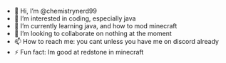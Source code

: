 - 👋 Hi, I’m @chemistrynerd99
- 👀 I’m interested in coding, especially java
- 🌱 I’m currently learning java, and how to mod minecraft
- 💞️ I’m looking to collaborate on nothing at the moment
- 📫 How to reach me: you cant unless you have me on discord already
- ⚡ Fun fact: Im good at redstone in minecraft

<!---
chemistrynerd99/chemistrynerd99 is a ✨ special ✨ repository because its `README.md` (this file) appears on your GitHub profile.
You can click the Preview link to take a look at your changes.
--->
